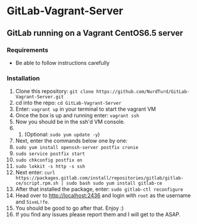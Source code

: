 # GitLab-Vagrant-Server

## GitLab running on a Vagrant CentOS6.5 server

### Requirements
* Be able to follow instructions carefully

### Installation
1. Clone this repository: `git clone https://github.com/NurdTurd/GitLab-Vagrant-Server.git`
2. cd into the repo: `cd GitLab-Vagrant-Server`
4. Enter: `vagrant up` in your terminal to start the vagrant VM
5. Once the box is up and running enter: `vagrant ssh`
6. Now you should be in the ssh'd VM console.
7. 1. (Optional: `sudo yum update -y`)
8. Next, enter the commands below one by one:
9. `sudo yum install openssh-server postfix cronie`
10. `sudo service postfix start`
11. `sudo chkconfig postfix on`
12. `sudo lokkit -s http -s ssh`
13. Next enter: `curl https://packages.gitlab.com/install/repositories/gitlab/gitlab-ce/script.rpm.sh | sudo bash sudo yum install gitlab-ce`
14. After that installed the package, enter: `sudo gitlab-ctl reconfigure`
15. Head over to [http://localhost:2436](http://localhost:2436) and login with `root` as the username and `5iveL!fe`.
16. You should be good to go after that. Enjoy :)
17. If you find any issues please report them and I will get to the ASAP.
